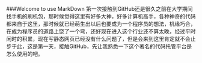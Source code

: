 ###Welcome to use MarkDown
第一次接触到GitHub还是很久之前在大学期间找手机的刷机包，那时候觉得这里有好多大神，好多计算机高手，各种神奇的代码都来自于这里，那时候就已经萌生出以后也要成为一个程序员的想法，机缘巧合，在成为程序员的道路上饶了一个弯，还好现在进入这个行业还不算太晚，经过平时闲时的积累，现在写静态网页已经没有什么问题了，但是会来到这里肯定就不会止步于此，这是第一天，接触GitHub，先让我熟悉一下这个著名的代码托管平台是怎么使用的吧。
		